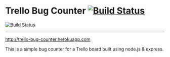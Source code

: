 
# Trello Bug Counter [![Build Status](https://travis-ci.org/lilyfromseattle/trello-bugs.svg?branch=master)](https://travis-ci.org/lilyfromseattle/trello-bugs)
[![Build Status](https://api.shippable.com/projects/550c73095ab6cc1352a65948/badge?branchName=master)](https://app.shippable.com/projects/550c73095ab6cc1352a65948/builds/latest)
____
http://trello-bug-counter.herokuapp.com

This is a simple bug counter for a Trello board built using node.js & express.
